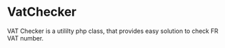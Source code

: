 # VatChecker
VAT Checker is a utililty php class, that provides easy solution to check FR VAT number.

